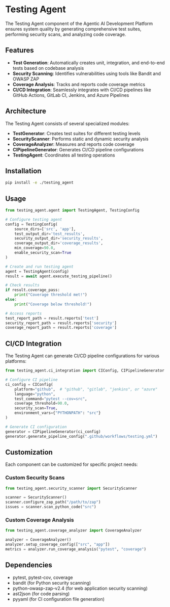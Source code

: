 # Testing Agent

The Testing Agent component of the Agentic AI Development Platform ensures system quality by generating comprehensive test suites, performing security scans, and analyzing code coverage.

## Features

- **Test Generation**: Automatically creates unit, integration, and end-to-end tests based on codebase analysis
- **Security Scanning**: Identifies vulnerabilities using tools like Bandit and OWASP ZAP
- **Coverage Analysis**: Tracks and reports code coverage metrics
- **CI/CD Integration**: Seamlessly integrates with CI/CD pipelines like GitHub Actions, GitLab CI, Jenkins, and Azure Pipelines

## Architecture

The Testing Agent consists of several specialized modules:

- **TestGenerator**: Creates test suites for different testing levels
- **SecurityScanner**: Performs static and dynamic security analysis
- **CoverageAnalyzer**: Measures and reports code coverage
- **CIPipelineGenerator**: Generates CI/CD pipeline configurations
- **TestingAgent**: Coordinates all testing operations

## Installation

```bash
pip install -e ./testing_agent
```

## Usage

```python
from testing_agent.agent import TestingAgent, TestingConfig

# Configure testing agent
config = TestingConfig(
    source_dirs=['src', 'app'],
    test_output_dir='test_results',
    security_output_dir='security_results',
    coverage_output_dir='coverage_results',
    min_coverage=90.0,
    enable_security_scan=True
)

# Create and run testing agent
agent = TestingAgent(config)
result = await agent.execute_testing_pipeline()

# Check results
if result.coverage_pass:
    print("Coverage threshold met!")
else:
    print("Coverage below threshold!")

# Access reports
test_report_path = result.reports['test']
security_report_path = result.reports['security']
coverage_report_path = result.reports['coverage']
```

## CI/CD Integration

The Testing Agent can generate CI/CD pipeline configurations for various platforms:

```python
from testing_agent.ci_integration import CIConfig, CIPipelineGenerator

# Configure CI pipeline
ci_config = CIConfig(
    platform="github",  # "github", "gitlab", "jenkins", or "azure"
    language="python",
    test_command="pytest --cov=src",
    coverage_threshold=90.0,
    security_scan=True,
    environment_vars={"PYTHONPATH": "src"}
)

# Generate CI configuration
generator = CIPipelineGenerator(ci_config)
generator.generate_pipeline_config(".github/workflows/testing.yml")
```

## Customization

Each component can be customized for specific project needs:

### Custom Security Scans

```python
from testing_agent.security_scanner import SecurityScanner

scanner = SecurityScanner()
scanner.configure_zap_path("/path/to/zap")
issues = scanner.scan_python_code("src")
```

### Custom Coverage Analysis

```python
from testing_agent.coverage_analyzer import CoverageAnalyzer

analyzer = CoverageAnalyzer()
analyzer.setup_coverage_config(["src", "app"])
metrics = analyzer.run_coverage_analysis("pytest", "coverage")
```

## Dependencies

- pytest, pytest-cov, coverage
- bandit (for Python security scanning)
- python-owasp-zap-v2.4 (for web application security scanning)
- ast2json (for code parsing)
- pyyaml (for CI configuration file generation)